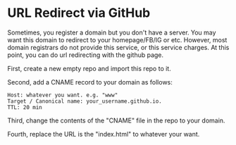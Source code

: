 # URL Redirect via GitHub
Sometimes, you register a domain but you don't have a server. You may want this domain to redirect to your homepage/FB/IG or etc. However, most domain registrars do not provide this service, or this service charges. At this point, you can do url redirecting with the github page.

First, create a new empty repo and import this repo to it.

Second, add a CNAME record to your domain as follows:
```
Host: whatever you want. e.g. "www"
Target / Canonical name: your_username.github.io.
TTL: 20 min
```

Third, change the contents of the "CNAME" file in the repo to your domain.

Fourth, replace the URL is the "index.html" to whatever your want.
